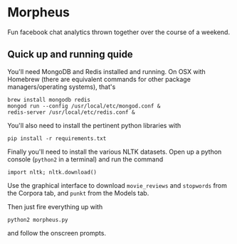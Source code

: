 # Morpheus
Fun facebook chat analytics thrown together over the course of a weekend.

## Quick up and running quide
You'll need MongoDB and Redis installed and running. On OSX with Homebrew (there are equivalent commands for other package managers/operating systems), that's

    brew install mongodb redis
    mongod run --config /usr/local/etc/mongod.conf &
    redis-server /usr/local/etc/redis.conf &

You'll also need to install the pertinent python libraries with

    pip install -r requirements.txt

Finally you'll need to install the various NLTK datasets. Open up a python console (`python2` in a terminal) and run the command
    
    import nltk; nltk.download()

Use the graphical interface to download `movie_reviews` and `stopwords` from the Corpora tab, and `punkt` from the Models tab.

Then just fire everything up with

    python2 morpheus.py

and follow the onscreen prompts.
